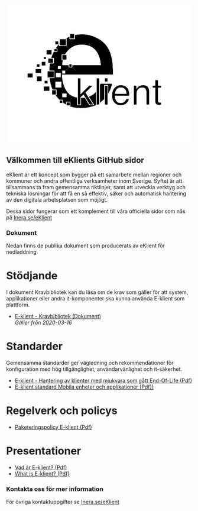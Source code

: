 ![eKlient Logo](logo.png)

## Välkommen till eKlients GitHub sidor

eKlient är ett koncept som bygger på ett samarbete mellan regioner och kommuner och andra offentliga verksamheter inom Sverige. Syftet är att tillsammans ta fram gemensamma riktlinjer, samt att utveckla verktyg och tekniska lösningar för att få en så effektiv, säker och automatisk hantering av den digitala arbetsplatsen som möjligt.

Dessa sidor fungerar som ett komplement till våra officiella sidor som nås på [Inera.se/eKlient](https://inera.se/eKlient)

### Dokument

Nedan finns de publika dokument som producerats av eKlient för nedladdning

# Stödjande
I dokument Kravbibliotek kan du läsa om de krav som gäller för att system, applikationer eller andra it-komponenter ska kunna använda E-klient som plattform.
* [E-klient - Kravbibliotek (Dokument)](/docs/eklient_kravbibliotek.pdf)  
*Gäller från 2020-03-16*

# Standarder
Gemensamma standarder ger vägledning och rekommendationer för konfiguration med hög tillgänglighet, användarvänlighet och it-säkerhet.
* [E-klient - Hantering av klienter med mjukvara som gått End-Of-Life (Pdf)](/docs/eklient_hantering_av_klienter_med_mjukvara_som_gatt_end_of_life.pdf)
* [E-klient standard Mobila enheter och applikationer (Pdf))](/docs/e-klient_standard_mobila_enheter_och_appar.pdf)

# Regelverk och policys
* [Paketeringspolicy E-klient (Pdf)](/docs/paketeringspolicy_eklient.pdf)

# Presentationer
* [Vad är E-klient? (Pdf)](/docs/vad_ar_e-klient_svenska.pdf)
* [What is E-klient? (Pdf)](/docs/what_is_e-klient_english.pdf)

### Kontakta oss för mer information
För övriga kontaktuppgifter se [Inera.se/eKlient](https://inera.se/eKlient)

